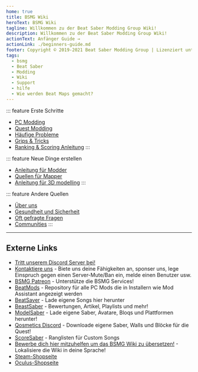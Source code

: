 ```yaml
---
home: true
title: BSMG Wiki
heroText: BSMG Wiki
tagline: Willkommen zu der Beat Saber Modding Group Wiki!
description: Willkommen zu der Beat Saber Modding Group Wiki!
actionText: Anfänger Guide →
actionLink: ./beginners-guide.md
footer: Copyright © 2019-2021 Beat Saber Modding Group | Lizenziert unter CC BY-NC-SA 4.0
tags:
  - bsmg
  - Beat Saber
  - Modding
  - Wiki
  - Support
  - hilfe
  - Wie werden Beat Maps gemacht?
---
```


<!-- markdownlint-disable MD033 -->
<div class='features'>

::: feature Erste Schritte

- [PC Modding](./pc-modding.md)
- [Quest Modding](./quest-modding.md)
- [Häufige Probleme](./support/)
- [Grips & Tricks](./grips-and-tricks.md)
- [Ranking & Scoring Anleitung](./ranking-guide.md)
  :::

::: feature Neue Dinge erstellen

- [Anleitung für Modder](/de/modding/)
- [Quellen für Mapper](/de/mapping/)
- [Anleitung für 3D modelling](/de/models/)
  :::

::: feature Andere Quellen

- [Über uns](/de/about/)
- [Gesundheit und Sicherheit](./health-and-safety.md)
- [Oft gefragte Fragen](/de/faq/)
- [Communities](/de/communities/)
  :::

</div>
<!-- markdownlint-enable MD033 -->

---

## Externe Links

- [Tritt unserem Discord Server bei!](https://discord.gg/beatsabermods)
- [Kontaktiere uns](https://bsmg.dev/contact) - Biete uns deine Fähigkeiten an, sponser uns, lege Einspruch gegen einen Server-Mute/Ban ein, melde einen Benutzer usw.
- [BSMG Patreon](https://www.patreon.com/beatsabermods) - Unterstütze die BSMG Services!
- [BeatMods](https://beatmods.com) - Repository für alle PC Mods die in Installern wie Mod Assistant angezeigt werden
- [BeatSaver](https://beatsaver.com/) - Lade eigene Songs hier herunter
- [BeastSaber](https://bsaber.com/) - Bewertungen, Artikel, Playlists und mehr!
- [ModelSaber](https://modelsaber.com/) - Lade eigene Saber, Avatare, Bloqs und Plattformen herunter!
- [Qosmetics Discord](https://discord.gg/qosmetics) - Downloade eigene Saber, Walls und Blöcke für die Quest!
- [ScoreSaber](https://scoresaber.com/) - Ranglisten für Custom Songs
- [Bewerbe dich hier mitzuhelfen um das BSMG Wiki zu übersetzen!](https://forms.gle/e3BqA3poMjESARe76) - Lokalisiere die Wiki in deine Sprache!
- [Steam-Shopseite](https://store.steampowered.com/app/620980/Beat_Saber/)
- [Oculus-Shopseite](https://www.oculus.com/experiences/rift/1304877726278670/)
